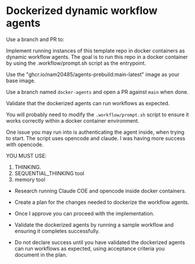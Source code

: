 # Dockerized dynamic workflow agents

Use a branch and PR to:

Implement running instances of this template repo in docker containers as dynamic workflow agents. The goal is to run this repo in a docker container by using the .workflow/prompt.sh script as the entrypoint.

Use the  "ghcr.io/nam20485/agents-prebuild:main-latest" image as your base image.

Use a branch named `docker-agents` and open a PR against `main` when done.

Validate that the dockerized agents can run workflows as expected.

You will probably need to modify the `.workflow/prompt.sh` script to ensure it works correctly within a docker container environment.

One issue you may run into is authenticating the agent inside, when trying to start. The script uses opencode and claude. I was having more success with opencode.

 YOU MUST USE:
 1. THINKING.
 2. SEQUENTIAL_THINKING tool
 3. memory tool

- Research running Claude COE and opencode inside docker containers.
- Create a plan for the changes needed to dockerize the workflow agents.
- Once I approve you can proceed with the implementation.

- Validate the dockerized agents by running a sample workflow and ensuring it completes successfully.

- Do not declare success until you have validated the dockerized agents can run workflows as expected, using acceptance criteria you document in the plan.
